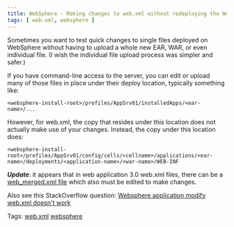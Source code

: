 ```yaml
---
title: WebSphere - Making changes to web.xml without redeploying the WAR/EAR 
tags: [ web.xml, websphere ]
---
```

Sometimes you want to test quick changes to single files deployed on WebSphere without having to upload a whole new EAR, WAR, or even individual file. (I wish the individual file upload process was simpler and safer.)

If you have command-line access to the server, you can edit or upload many of those files in place under their deploy location, typically something like:
```
<websphere-install-root>/profiles/AppSrv01/installedApps/<ear-name>/...
```
However, for web.xml, the copy that resides under this location does not actually make use of your changes. Instead, the copy under this location does:
```
<websphere-install-root>/profiles/AppSrv01/config/cells/<cellname>/applications/<ear-name>/deployments/<application-name>/<war-name>/WEB-INF
```
_**Update**_: it appears that in web application 3.0 web.xml files, there can be a [web_merged.xml file](http://www-01.ibm.com/support/knowledgecenter/SSEQTP_8.5.5/com.ibm.websphere.base.doc/ae/crun_app_upgrade.html) which also must be edited to make changes.

Also see this StackOverflow question: [Websphere application modify web.xml doesn't work](http://stackoverflow.com/questions/29536294/websphere-application-modify-web-xml-doesnt-work)

<span class="min-tags" role="list">Tags:  <span role="listitem">[web.xml](https://www.ibm.com/developerworks/community/blogs/Dougclectica?tags=web.xml&lang=en "web.xml")</span> <span role="listitem">[websphere](https://www.ibm.com/developerworks/community/blogs/Dougclectica?tags=websphere&lang=en "websphere")</span></span>

